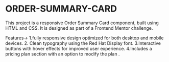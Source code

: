 
# ORDER-SUMMARY-CARD
This project is a responsive Order Summary Card component, built using HTML and CSS. It is designed as part of a Frontend Mentor challenge.


Features->
      1.fully responsive design optimized for both desktop and mobile devices.
      2. Clean typography using the Red Hat Display font.
      3.Interactive buttons with hover effects for improved user experience.
      4.Includes a pricing plan section with an option to modify the plan .
     
    
